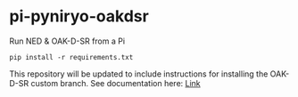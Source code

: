 # pi-pyniryo-oakdsr
Run NED &amp; OAK-D-SR from a Pi

`pip install -r requirements.txt`

This repository will be updated to include instructions for installing the OAK-D-SR custom branch. See documentation here: [Link](https://docs.google.com/document/d/1hlznYsO-OxvtL1uhkDoJ9PkRrED_PsSP3CEVlt9JooY/edit?usp=sharing)


